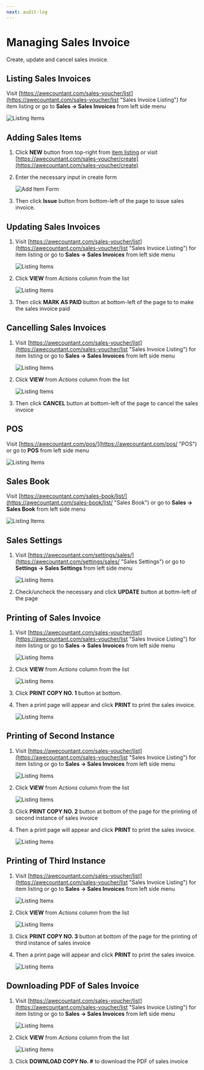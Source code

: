 ```yaml
---
next: audit-log
---
```


# Managing Sales Invoice

Create, update and cancel sales invoice.

## Listing Sales Invoices
Visit [https://awecountant.com/sales-voucher/list](https://awecountant.com/sales-voucher/list "Sales Invoice Listing") for item listing or go to **Sales → Sales Invoices** from left side menu

   ![Listing Items](~@assets/img/guide/sales_invoice_list.jpg)

## Adding Sales Items
1. Click **NEW** button from top-right from [item listing](#listing-sales-invoices) or visit [https://awecountant.com/sales-voucher/create](https://awecountant.com/sales-voucher/create)

2. Enter the necessary input in create form

	![Add Item Form](~@assets/img/guide/sales_invoice_create_form.jpg)

3. Then click **Issue** button from bottom-left of the page to issue sales invoice.

## Updating Sales Invoices
1. Visit [https://awecountant.com/sales-voucher/list](https://awecountant.com/sales-voucher/list "Sales Invoice Listing") for item listing or go to **Sales → Sales Invoices** from left side menu

   ![Listing Items](~@assets/img/guide/sales_invoice_list.jpg)

2. Click **VIEW**  from *Actions* column from the list

	![Listing Items](~@assets/img/guide/sales_invoice_details.jpg)

3. Then click **MARK AS PAID** button at bottom-left of the page to to make the sales invoice paid

## Cancelling Sales Invoices
1. Visit [https://awecountant.com/sales-voucher/list](https://awecountant.com/sales-voucher/list "Sales Invoice Listing") for item listing or go to **Sales → Sales Invoices** from left side menu

   ![Listing Items](~@assets/img/guide/sales_invoice_list.jpg)

2. Click **VIEW**  from *Actions* column from the list

	![Listing Items](~@assets/img/guide/sales_invoice_details.jpg)

3. Then click **CANCEL** button at bottom-left of the page to cancel the sales invoice 

## POS
Visit [https://awecountant.com/pos/](https://awecountant.com/pos/ "POS") or go to **POS** from left side menu

   ![Listing Items](~@assets/img/guide/pos.jpg)

## Sales Book
Visit [https://awecountant.com/sales-book/list/](https://awecountant.com/sales-book/list/ "Sales Book") or go to **Sales → Sales Book** from left side menu

   ![Listing Items](~@assets/img/guide/sales_book.jpg)

## Sales Settings
1. Visit [https://awecountant.com/settings/sales/](https://awecountant.com/settings/sales/ "Sales Settings") or go to **Settings → Sales Settings** from left side menu

   ![Listing Items](~@assets/img/guide/sales_settings.jpg)

2. Check/uncheck the necessary and click **UPDATE** button at bottm-left of the page

## Printing of Sales Invoice
1. Visit [https://awecountant.com/sales-voucher/list](https://awecountant.com/sales-voucher/list "Sales Invoice Listing") for item listing or go to **Sales → Sales Invoices** from left side menu

   ![Listing Items](~@assets/img/guide/sales_invoice_list.jpg)

2. Click **VIEW**  from *Actions* column from the list

	![Listing Items](~@assets/img/guide/sales_invoice_details.jpg)

3. Click **PRINT COPY NO. 1** button at bottom.

4. Then a print page will appear and click **PRINT** to print the sales invoice.

	![Listing Items](~@assets/img/guide/sales_invoice_print.jpg)

## Printing of Second Instance
1. Visit [https://awecountant.com/sales-voucher/list](https://awecountant.com/sales-voucher/list "Sales Invoice Listing") for item listing or go to **Sales → Sales Invoices** from left side menu

   ![Listing Items](~@assets/img/guide/sales_invoice_list.jpg)

2. Click **VIEW**  from *Actions* column from the list

	![Listing Items](~@assets/img/guide/sales_invoice_details.jpg)

3. Click **PRINT COPY NO. 2** button at bottom of the page for the printing of second instance of sales invoice

4. Then a print page will appear and click **PRINT** to print the sales invoice.

	![Listing Items](~@assets/img/guide/sales_invoice_print.jpg)

## Printing of Third Instance
1. Visit [https://awecountant.com/sales-voucher/list](https://awecountant.com/sales-voucher/list "Sales Invoice Listing") for item listing or go to **Sales → Sales Invoices** from left side menu

   ![Listing Items](~@assets/img/guide/sales_invoice_list.jpg)

2. Click **VIEW**  from *Actions* column from the list

	![Listing Items](~@assets/img/guide/sales_invoice_details.jpg)

3. Click **PRINT COPY NO. 3** button at bottom of the page for the printing of third instance of sales invoice

4. Then a print page will appear and click **PRINT** to print the sales invoice.

	![Listing Items](~@assets/img/guide/sales_invoice_print.jpg)

## Downloading PDF of Sales Invoice
1. Visit [https://awecountant.com/sales-voucher/list](https://awecountant.com/sales-voucher/list "Sales Invoice Listing") for item listing or go to **Sales → Sales Invoices** from left side menu

   ![Listing Items](~@assets/img/guide/sales_invoice_list.jpg)

2. Click **VIEW**  from *Actions* column from the list

	![Listing Items](~@assets/img/guide/sales_invoice_details.jpg)

3. Click **DOWNLOAD COPY No. #** to download the PDF of sales invoice


